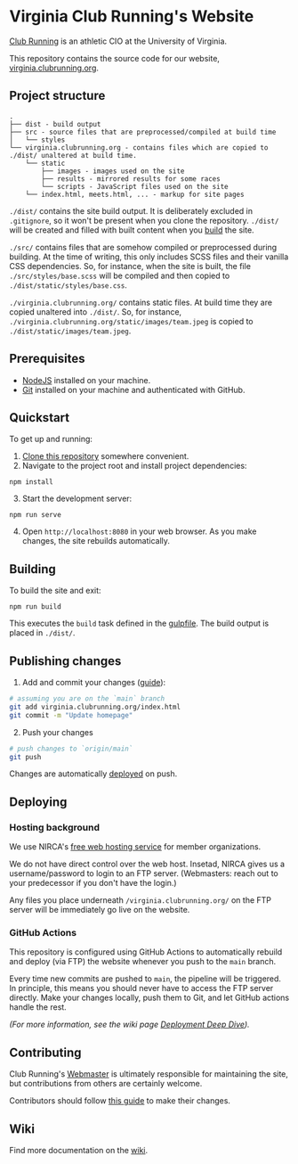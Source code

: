 # Virginia Club Running's Website
[Club Running](https://virginia.clubrunning.org) is an athletic CIO at the University of Virginia. 

This repository contains the source code for our website, [virginia.clubrunning.org](http://virginia.clubrunning.org/).
## Project structure

```
.
├── dist - build output
├── src - source files that are preprocessed/compiled at build time
│   └── styles
└── virginia.clubrunning.org - contains files which are copied to ./dist/ unaltered at build time.
    └── static
        ├── images - images used on the site
        ├── results - mirrored results for some races
        └── scripts - JavaScript files used on the site
    └── index.html, meets.html, ... - markup for site pages
```

`./dist/` contains the site build output. It is deliberately excluded in `.gitignore`, so it won't be present when you clone the repository.
`./dist/` will be created and filled with built content when you [build](#building) the site.

`./src/` contains files that are somehow compiled or preprocessed during building.
At the time of writing, this only includes SCSS files and their vanilla CSS dependencies.
So, for instance, when the site is built, the file `./src/styles/base.scss` will be compiled and then copied to `./dist/static/styles/base.css`.

`./virginia.clubrunning.org/` contains static files. At build time they are copied unaltered into `./dist/`. So, for instance, `./virginia.clubrunning.org/static/images/team.jpeg` is copied to `./dist/static/images/team.jpeg`.

## Prerequisites
- [NodeJS](https://nodejs.org/en/) installed on your machine.
- [Git](https://docs.github.com/en/get-started/quickstart/set-up-git) installed on your machine and authenticated with GitHub.

## Quickstart

To get up and running:

1. [Clone this repository](https://docs.github.com/en/repositories/creating-and-managing-repositories/cloning-a-repository) somewhere convenient.
2. Navigate to the project root and install project dependencies:
```
npm install
```
3. Start the development server:
```
npm run serve
```
4. Open `http://localhost:8080` in your web browser. As you make changes, the site rebuilds automatically.

## Building
To build the site and exit:
```
npm run build
```

This executes the `build` task defined in the [gulpfile](./gulpfile.js).
The build output is placed in `./dist/`.

## Publishing changes
1. Add and commit your changes ([guide](https://github.com/git-guides#make-change-and-make-a-commit)):
```bash
# assuming you are on the `main` branch
git add virginia.clubrunning.org/index.html
git commit -m "Update homepage"
```
2. Push your changes
```bash
# push changes to `origin/main`
git push
```

Changes are automatically [deployed](#deplyoing) on push.

## Deploying
### Hosting background
We use NIRCA's [free web hosting service](https://clubrunning.org/web.php) for member organizations.

We do not have direct control over the web host. Insetad, NIRCA gives us a username/password to login to an FTP server. (Webmasters: reach out to your predecessor if you don't have the login.)

Any files you place underneath `/virginia.clubrunning.org/` on the FTP server will be immediately go live on the website.

### GitHub Actions

This repository is configured using GitHub Actions to automatically rebuild and deploy (via FTP) the website whenever you push to the `main` branch.

Every time new commits are pushed to `main`, the pipeline will be triggered. In principle, this means you should never have to access the FTP server directly. Make your changes locally, push them to Git, and let GitHub actions handle the rest.

*(For more information, see the wiki page [Deployment Deep Dive](https://github.com/uva-club-running/virginia.clubrunning.org/wiki/Deployment-Deep-Dive)).*

## Contributing
Club Running's [Webmaster](https://virginia.clubrunning.org/contact) is ultimately responsible for maintaining the site, but contributions from others are certainly welcome.

Contributors should follow [this guide](https://docs.github.com/en/get-started/quickstart/contributing-to-projects) to make their changes.

## Wiki
Find more documentation on the [wiki](https://github.com/uva-club-running/virginia.clubrunning.org/wiki).
